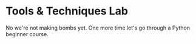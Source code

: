# Tools & Techniques Lab
No we're not making bombs yet. One more time let's go through a Python
beginner course.

